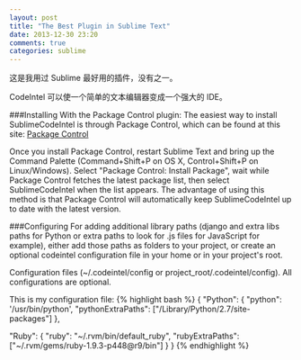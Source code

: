 ```yaml
---
layout: post
title: "The Best Plugin in Sublime Text"
date: 2013-12-30 23:20
comments: true
categories: sublime
---
```

这是我用过 Sublime 最好用的插件，没有之一。

CodeIntel 可以使一个简单的文本编辑器变成一个强大的 IDE。

###Installing
With the Package Control plugin: The easiest way to install SublimeCodeIntel is through Package Control, which can be found at this site: <a href="http://wbond.net/sublime_packages/package_control" target="_blank">Package Control</a>

Once you install Package Control, restart Sublime Text and bring up the Command Palette (Command+Shift+P on OS X, Control+Shift+P on Linux/Windows). Select "Package Control: Install Package", wait while Package Control fetches the latest package list, then select SublimeCodeIntel when the list appears. The advantage of using this method is that Package Control will automatically keep SublimeCodeIntel up to date with the latest version.

###Configuring
For adding additional library paths (django and extra libs paths for Python or extra paths to look for .js files for JavaScript for example), either add those paths as folders to your project, or create an optional codeintel configuration file in your home or in your project's root.

Configuration files (~/.codeintel/config or project_root/.codeintel/config). All configurations are optional.

This is my configuration file:
{% highlight bash %}
{
  "Python": {
    "python": '/usr/bin/python',
    "pythonExtraPaths": ["/Library/Python/2.7/site-packages"]
  },

  "Ruby": {
    "ruby": "~/.rvm/bin/default_ruby",
    "rubyExtraPaths":["~/.rvm/gems/ruby-1.9.3-p448@r9/bin"]
  }
}
{% endhighlight %}